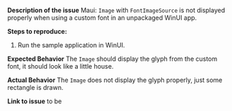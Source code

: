**Description of the issue**
Maui: `Image` with `FontImageSource` is not displayed properly when using a custom font in an unpackaged WinUI app.

**Steps to reproduce:**
1. Run the sample application in WinUI.

**Expected Behavior**
The `Image` should display the glyph from the custom font, it should look like a little house.

**Actual Behavior**
The `Image` does not display the glyph properly, just some rectangle is drawn.

**Link to issue**
to be